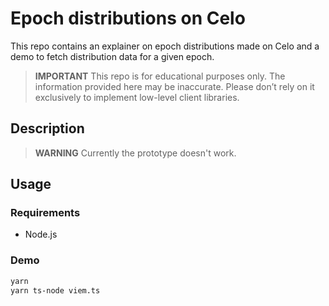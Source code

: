 # Epoch distributions on Celo

This repo contains an explainer on epoch distributions made on Celo and a demo to fetch distribution 
data for a given epoch.

> **IMPORTANT**
> This repo is for educational purposes only. The information provided here may be inaccurate. 
> Please don’t rely on it exclusively to implement low-level client libraries.

## Description

> **WARNING**
> Currently the prototype doesn't work. 

## Usage

### Requirements

- Node.js

### Demo

```sh
yarn
yarn ts-node viem.ts
```